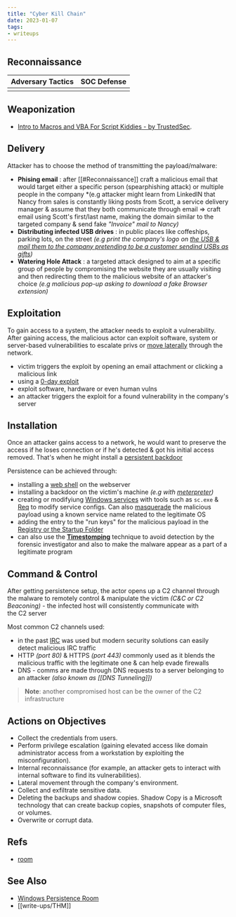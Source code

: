 ```yaml
---
title: "Cyber Kill Chain"
date: 2023-01-07
tags:
- writeups
---
```



## Reconnaissance

| Adversary Tactics | SOC Defense |
| ----------------- | ----------- |
|                   |             |


## Weaponization
- [Intro to Macros and VBA For Script Kiddies - by TrustedSec](https://www.trustedsec.com/blog/intro-to-macros-and-vba-for-script-kiddies/).

## Delivery
Attacker has to choose the method of transmitting the payload/malware:
- **Phising email** : after [[#Reconnaissance]] craft a malicious email that would target either a specific person (spearphishing attack) or multiple people in the company *(e.g attacker might learn from LinkedIN that Nancy from sales is constantly liking posts from Scott, a service delivery manager & assume that they both communicate through email => craft email using Scott's first/last name, making the domain similar to the targeted company & send fake *"Invoice" mail to Nancy)*
- **Distributing infected USB drives** : in public places like coffeships, parking lots, on the street *(e.g print the company's logo on [the USB & mail them to the company pretending to be a customer sendind USBs as gifts](https://www.csoonline.com/article/3534693/cybercriminal-group-mails-malicious-usb-dongles-to-targeted-companies.html))*
- **Watering Hole Attack** : a targeted attack designed to aim at a specific group of people by compromising the website they are usually visiting and then redirecting them to the malicious website of an attacker's choice *(e.g malicious pop-up asking to download a fake Browser extension)*


## Exploitation
To gain access to a system, the attacker needs to exploit a vulnerability. After gaining access, the malicious actor can exploit software, system or server-based vulnerabilities to escalate privs or [move laterally](https://www.crowdstrike.com/cybersecurity-101/lateral-movement/) through the network.
- victim triggers the exploit by opening an email attachment or clicking a malicious link
- using a [0-day exploit](https://www.fireeye.com/current-threats/what-is-a-zero-day-exploit.html)
- exploit software, hardware or even human vulns 
- an attacker triggers the exploit for a found vulnerability in the company's server

## Installation
Once an attacker gains access to a network, he would want to preserve the access if he loses connection or if he's detected & got his initial access removed. That's when he might install a [persistent backdoor](https://www.offensive-security.com/metasploit-unleashed/persistent-backdoors/)

Persistence can be achieved through:
- installing a [web shell](https://www.microsoft.com/en-us/security/blog/2021/02/11/web-shell-attacks-continue-to-rise/) on the webserver
- installing a backdoor on the victim's machine *(e.g with [meterpreter](https://www.offensive-security.com/metasploit-unleashed/meterpreter-backdoor/))*
- creating or modifyiung [Windows services](https://attack.mitre.org/techniques/T1543/003/) with tools such as `sc.exe` & [Req](https://attack.mitre.org/software/S0075/) to modify service configs. Can also [masquerade](https://attack.mitre.org/techniques/T1036/) the malicious payload using a known service name related to the legitimate OS
- adding the entry to the "run keys" for the malicious payload in the [Registry or the Startup Folder](https://attack.mitre.org/techniques/T1547/001/)
- can also use the **[Timestomping](https://attack.mitre.org/techniques/T1070/006/)** technique to avoid detection by the forensic investigator and also to make the malware appear as a part of a legitimate program

## Command & Control
After getting persistence setup, the actor opens up a C2 channel through the malware to remotely control & manipulate the victim *(C&C or C2 Beaconing)* - the infected host will consistently communicate with the C2 server

Most common C2 channels used:
- in the past [IRC]() was used but modern security solutions can easily detect malicious IRC traffic
- HTTP *(port 80)* & HTTPS *(port 443)* commonly used as it blends the malicious traffic with the legitimate one & can help evade firewalls
- DNS - comms are made through DNS requests to a server belonging to an attacker *(also known as [[DNS Tunneling]])*

> **Note**: another compromised host can be the owner of the C2 infrastructure


## Actions on Objectives
- Collect the credentials from users.
- Perform privilege escalation (gaining elevated access like domain administrator access from a workstation by exploiting the misconfiguration).
- Internal reconnaissance (for example, an attacker gets to interact with internal software to find its vulnerabilities).
- Lateral movement through the company's environment.
- Collect and exfiltrate sensitive data.
- Deleting the backups and shadow copies. Shadow Copy is a Microsoft technology that can create backup copies, snapshots of computer files, or volumes. 
- Overwrite or corrupt data.


## Refs
- [room](https://tryhackme.com/room/cyberkillchainzmt)

## See Also
- [Windows Persistence Room](https://tryhackme.com/room/windowslocalpersistence)
- [[write-ups/THM]]
